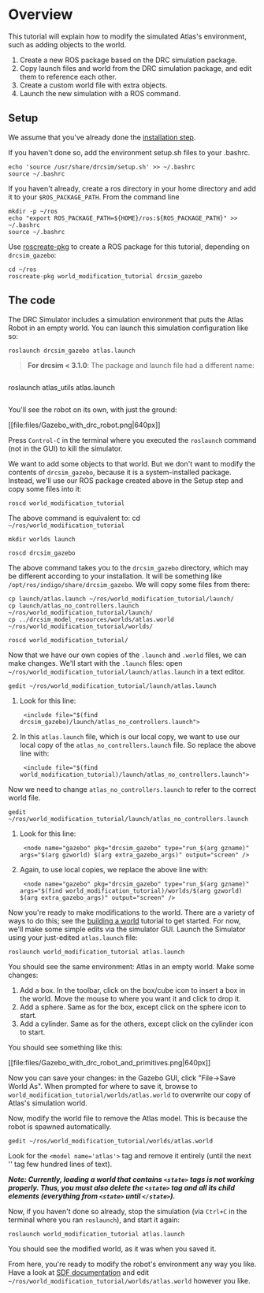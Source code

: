 # Overview

This tutorial will explain how to modify the simulated Atlas's environment, such as adding objects to the world.

1. Create a new ROS package based on the DRC simulation package.
2. Copy launch files and world from the DRC simulation package, and edit them to reference each other.
3. Create a custom world  file with extra objects.
4. Launch the new simulation with a ROS command.

## Setup ##

We assume that you've already done the [installation step](/tutorials/?tut=drcsim_install&cat=drcsim).

If you haven't done so, add the environment setup.sh files to your .bashrc.

~~~
echo 'source /usr/share/drcsim/setup.sh' >> ~/.bashrc
source ~/.bashrc
~~~

If you haven't already, create a ros directory in your home directory and add it to your `$ROS_PACKAGE_PATH`. From the command line

~~~
mkdir -p ~/ros
echo "export ROS_PACKAGE_PATH=${HOME}/ros:${ROS_PACKAGE_PATH}" >> ~/.bashrc
source ~/.bashrc
~~~

Use [roscreate-pkg](http://ros.org/wiki/roscreate) to create a ROS package for this tutorial, depending on `drcsim_gazebo`:

~~~
cd ~/ros
roscreate-pkg world_modification_tutorial drcsim_gazebo
~~~

## The code ##

The DRC Simulator includes a simulation environment that puts the Atlas Robot in an empty world.  You can launch this simulation configuration like so:

~~~
roslaunch drcsim_gazebo atlas.launch
~~~


> **For drcsim < 3.1.0**: The package and launch file had a different name:

>~~~
roslaunch atlas_utils atlas.launch
>~~~

You'll see the robot on its own, with just the ground:

[[file:files/Gazebo_with_drc_robot.png|640px]]

Press `Control-C` in the terminal where you executed the `roslaunch` command (not in the GUI) to kill the simulator.

We want to add some objects to that world.  But we don't want to modify the contents of `drcsim_gazebo`, because it is a system-installed package.  Instead, we'll use our ROS package created above in the Setup step and copy some files into it:

~~~
roscd world_modification_tutorial
~~~
The above command is equivalent to: cd `~/ros/world_modification_tutorial`

~~~
mkdir worlds launch
~~~

~~~
roscd drcsim_gazebo
~~~
The above command takes you to the `drcsim_gazebo` directory, which may be different according to your installation. It will be something like `/opt/ros/indigo/share/drcsim_gazebo`. We will copy some files from there:

~~~
cp launch/atlas.launch ~/ros/world_modification_tutorial/launch/
cp launch/atlas_no_controllers.launch ~/ros/world_modification_tutorial/launch/
cp ../drcsim_model_resources/worlds/atlas.world ~/ros/world_modification_tutorial/worlds/
~~~

~~~
roscd world_modification_tutorial/
~~~

Now that we have our own copies of the `.launch` and `.world` files, we can make changes.  We'll start with the `.launch` files: open `~/ros/world_modification_tutorial/launch/atlas.launch` in a text editor.

    gedit ~/ros/world_modification_tutorial/launch/atlas.launch

1. Look for this line:

        <include file="$(find drcsim_gazebo)/launch/atlas_no_controllers.launch">

1. In this `atlas.launch` file, which is our local copy, we want to use our local copy of the `atlas_no_controllers.launch` file.  So replace the above line with:

        <include file="$(find world_modification_tutorial)/launch/atlas_no_controllers.launch">

Now we need to change `atlas_no_controllers.launch` to refer to the correct world file.

    gedit ~/ros/world_modification_tutorial/launch/atlas_no_controllers.launch

1. Look for this line:

        <node name="gazebo" pkg="drcsim_gazebo" type="run_$(arg gzname)" args="$(arg gzworld) $(arg extra_gazebo_args)" output="screen" />

1. Again, to use local copies, we replace the above line with:

        <node name="gazebo" pkg="drcsim_gazebo" type="run_$(arg gzname)" args="$(find world_modification_tutorial)/worlds/$(arg gzworld) $(arg extra_gazebo_args)" output="screen" />

Now you're ready to make modifications to the world.  There are a variety of ways to do this; see the [building a world](/tutorials/?tut=drcsim_build_world) tutorial to get started. For now, we'll make some simple edits via the simulator GUI. Launch the Simulator using your just-edited `atlas.launch` file:

    roslaunch world_modification_tutorial atlas.launch

You should see the same environment: Atlas in an empty world.  Make some changes:

1. Add a box.  In the toolbar, click on the box/cube icon to insert a box in the world.  Move the mouse to where you want it and click to drop it.
1. Add a sphere.  Same as for the box, except click on the sphere icon to start.
1. Add a cylinder.  Same as for the others, except click on the cylinder icon to start.

You should see something like this:

[[file:files/Gazebo_with_drc_robot_and_primitives.png|640px]]

Now you can save your changes: in the Gazebo GUI, click "File->Save World As".  When prompted for where to save it, browse to `world_modification_tutorial/worlds/atlas.world` to overwrite our copy of Atlas's simulation world.

Now, modify the world file to remove the Atlas model. This is because the robot is spawned automatically.

    gedit ~/ros/world_modification_tutorial/worlds/atlas.world

Look for the `<model name='atlas'>` tag and remove it entirely (until the next '</model>' tag few hundred lines of text).  

***Note: Currently, loading a world that contains `<state>` tags is not working properly. Thus, you must also delete the `<state>` tag and all its child elements (everything from `<state>` until `</state>`).***


Now, if you haven't done so already, stop the simulation (via `Ctrl+C` in the terminal where you ran `roslaunch`), and start it again:

    roslaunch world_modification_tutorial atlas.launch

You should see the modified world, as it was when you saved it.

From here, you're ready to modify the robot's environment any way you like.  Have a look at [SDF documentation](http://gazebosim.org/sdf) and edit `~/ros/world_modification_tutorial/worlds/atlas.world` however you like.
